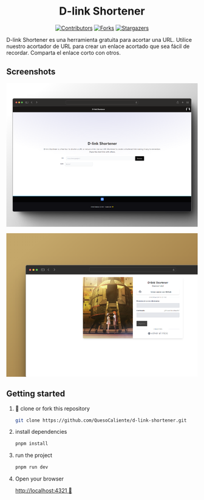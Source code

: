 <div align="center">

# D-link Shortener

[![Contributors][contributors-shield]][contributors-url]
[![Forks][fork-shield]][fork-url]
[![Stargazers][stars-shield]][stars-url]

</div>

D-link Shortener es una herramienta gratuita para acortar una URL. Utilice nuestro acortador de URL para crear un enlace acortado que sea fácil de recordar. Comparta el enlace corto con otros.

## Screenshots

![ScreenShot 1 D-link](/screenshot01.png "Screenshot 1 D-link")

![ScreenShot 2 D-link](/screenshot02.png "Screenshot 2 D-link")

[contributors-shield]: https://img.shields.io/github/contributors/QuesoCaliente/d-link-shortener.svg?style=for-the-badge
[contributors-url]: https://github.com/QuesoCaliente/d-link-shortener/graphs/contributors
[fork-shield]: https://img.shields.io/github/forks/QuesoCaliente/d-link-shortener.svg?style=for-the-badge
[fork-url]: https://github.com/QuesoCaliente/d-link-shortener/network/members
[stars-shield]: https://img.shields.io/github/stars/QuesoCaliente/d-link-shortener.svg?style=for-the-badge
[stars-url]: https://github.com/QuesoCaliente/d-link-shortener/stargazers

## Getting started

1. 🧀 clone or fork this repository

   ```sh
   git clone https://github.com/QuesoCaliente/d-link-shortener.git
   ```

2. install dependencies

   ```bash
   pnpm install
   ```

3. run the project

   ```bash
   pnpm run dev
   ```

4. Open your browser

   [http://localhost:4321 🧀](http://localhost:5173)
